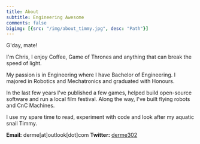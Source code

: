 ```yaml
---
title: About
subtitle: Engineering Awesome
comments: false
bigimg: [{src: "/img/about_timmy.jpg", desc: "Path"}]
---
```


G'day, mate!

I'm Chris, I enjoy Coffee, Game of Thrones and anything that can break the speed of light.

My passion is in Engineering where I have Bachelor of Engineering. I majored in Robotics and Mechatronics and graduated with Honours.

In the last few years I've published a few games, helped build open-source software and run a local film festival. Along the way, I've built flying robots and CnC Machines.

I use my spare time to read, experiment with code and look after my aquatic snail Timmy.

**Email:** derme[at]outlook[dot]com
**Twitter:** [derme302](https://twitter.com/derme302)